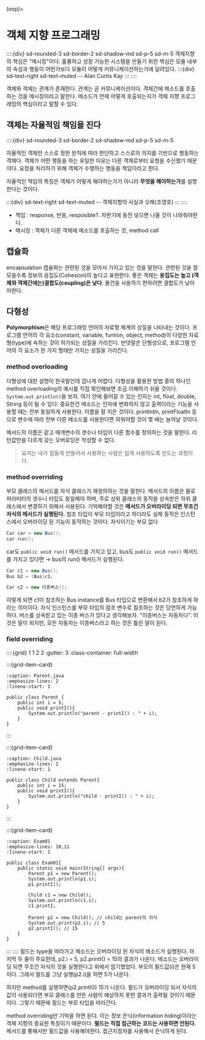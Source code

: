 (oop)=
# 객체 지향 프로그래밍

::::{div} sd-rounded-3 sd-border-2 sd-shadow-md sd-p-5 sd-m-5
객체지향의 핵심은 "메시징"이다. 훌륭하고 성장 가능한 시스템을 만들기 위한 핵심은 모듈 내부의 속성과 행동이 어떤가보다 모듈이 어떻게 커뮤니케이션하는가에 달려있다.
:::{div} sd-text-right sd-text-muted
-- Alan Curtis Kay
:::
::::

객체와 객체는 관계가 존재한다. 관계는 곧 커뮤니케이션이다. 객체간에 메소드를 호출하는 것을 메시징이라고 말한다. 메소드가 언제 어떻게 호출되는지가 객체 지향 프로그래밍의 핵심이라고 말할 수 있다.

## 객체는 자율적임 책임을 진다

::::{div} sd-rounded-3 sd-border-2 sd-shadow-md sd-p-5 sd-m-5

자율적인 객체란 스스로 정한 원칙에 따라 판단하고 스스로의 의지를 기반으로 행동하는 객체다. 객체가 어떤 행동을 하는 유일한 이유는 다른 객체로부터 요청을 수신했기 때문이다. 요청을 처리하기 위해 객체가 수행하는 행동을 책임이라고 한다.

자율적인 책임의 특징은 객체가 어떻게 해야하는가가 아니라 **무엇을 해야하는가**를 설명한다는 것이다.

:::{div} sd-text-right sd-text-muted
-- 객체지향의 사실과 오해(조영호)
:::
::::

- 책임 : response, 반응, resposible?. 자판기에 동전 넣으면 나올 것이 나와줘야한다.
- 메시징 : 객체가 다른 객체에 메소드를 호출하는 것, method call

## 캡슐화

encapsulation 캡슐화는 관련된 것을 모아서 가지고 있는 것을 말한다. 관련된 것을 잘 모을수록 정보의 응집도(Cohesion)이 높다고 표현한다. 좋은 객체는 **응집도는 높고 (객체와 객체간에는)결합도(coupling)은 낮다**. 물건을 사용하기 편하려면 결합도가 낮아야한다.

## 다형성

**Polymorphism**은 해당 프로그래밍 언어의 자료형 체계의 성질을 나타내는 것이다. 프로그램 언어의 각 요소(constant, variable, funtion, object, method)이 다양한 자료형(type)에 속하는 것이 허가되는 성질을 가리킨다. 반댓말은 단형성으로, 프로그램 언어의 각 요소가 한 가지 형태만 가지는 성질을 가리킨다.

### method overloading

다형성에 대한 설명이 한국말인데 겁나게 어렵다. 다형성을 활용한 방법 중의 하나인 method overloading의 예시를 직접 확인해보면 조금 이해하기 쉬울 것이다. `System.out.println()`을 보자. 여기 안에 들어갈 수 있는 인자는 int, float, double, String 등이 될 수 있다. 중요한건 메소드는 인자에 변화하지 않고 출력이라는 기능을 사용할 때는 전부 동일하게 사용한다. 이름을 잘 지은 것이다. printIntln, printFloatln 등으로 변수에 따라 전부 다른 메소드를 사용한다면 외워야할 것이 몇 배는 늘어날 것이다.

메서드의 이름은 같고 매개변수의 갯수나 타입이 다른 함수를 정의하는 것을 말한다. 리턴값만을 다르게 갖는 오버로딩은 작성할 수 없다.

> 요지는 내가 힘들게 만들어서 사용하는 사람은 쉽게 사용하도록 만드는 과정이다.

### method overriding

부모 클래스의 메서드를 자식 클래스가 재정의하는 것을 말한다. 메서드의 이름은 물로 파라미터의 갯수나 타입도 동일해야 하며, 주로 상위 클래스의 동작을 상속받은 하위 클래스에서 변경하기 위해서 사용된다. 기억해야할 것은 **메서드가 오버라이딩 되면 무조건 자식의 메서드가 실행된다.** 참조 타입이 부모 타입이라고 하더라도 실제 동작은 인스턴스에서 오버라이딩 된 기능이 동작하는 것이다. 자식이기는 부모 없다

```java
Car car = new Bus();
car.run(); 
```

car도 `public void run()` 메서드를 가지고 있고, bus도 `public void run()` 메서드를 가지고 있다면 $\to$ bus의 run() 메서드가 실행된다.

```java
Car c1 = new Bus();
Bus b2 = (Bus)c1;

Car c2 = new 이층버스();

```

이렇게 되면 c1이 참조하는 Bus instance를 Bus 타입으로 변환해서 b2가 참조하게 하라는 의미이다. 자식 인스턴스를 부모 타입의 참조 변수로 참조하는 것은 당연하게 가능하다. 버스를 상속받고 있는 이층 버스가 있다고 생각해보자. "이층버스는 자동차다". 이것은 말이 되지만, 모든 자동차는 이층버스라고 하는 것은 틀린 말이 된다.

### field overriding

::::{grid} 1 1 2 3
:gutter: 3
:class-container: full-width

:::{grid-item-card}
```{code-block} java
:caption: Parent.java
:emphasize-lines: 2
:lineno-start: 1

public class Parent {
    public int i = 5;
    public void printI(){
        System.out.println("parent - printI() : " + i);
    }
}
```
:::

:::{grid-item-card}
```{code-block} java
:caption: Child.java
:emphasize-lines: 2
:lineno-start: 1

public class Child extends Parent{
    public int i = 15;
    public void printI(){
        System.out.println("child - printI() : " + i);
    }
}
```
:::

:::{grid-item-card}

```{code-block} java
:caption: Exam01
:emphasize-lines: 10,11
:lineno-start: 1

public class Exam01{
    public static void main(String[] args){
        Parent p1 = new Parent();
        System.out.println(p1.i);
        p1.printI();

        Child c1 = new Child();
        System.out.println(c1.i);
        c1.printI;

        Parent p2 = new Child(); // child는 parent의 자식
        System.out.print(p2.i); // 5
        p2.printI(); // 15
    }
}
```
:::
::::
필드는 type을 따라가고 메소드는 오버라이딩 된 자식의 메소드가 실행된다. 마지막 두 줄이 주요한데, p2.i = 5, p2.printI() = 15의 결과가 나온다. 메소드는 오버라이딩 되면 무조건 자식의 것을 실행한다고 위에서 암기했었다. 부모의 필드값(i)은 현재 5이다. 그래서 필드를 그냥 실행(p2.i)을 하면 5가 나온다.

하지만 method를 실행하면(p2.printI()) 15가 나온다. 필드가 오버라이딩 되서 자식의 값이 사용되다면 부모 클래스를 만든 사람이 예상하지 못한 결과가 출력될 것이기 때문이다. 그렇기 때문에 필드는 부모 타입을 따라간다.

method overriding만 기억을 하면 된다. 이는 정보 은닉(information hiding)이라는 객체 지향의 중요한 특징이기 때문이다. **필드는 직접 접근하는 코드는 사용하면 안된다.** 메서드를 통해서만 필드값을 사용해야한다. 접근지정자를 사용해서 은닉하게 된다.
